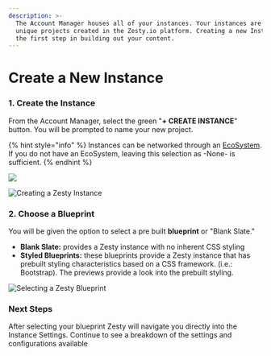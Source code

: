 ```yaml
---
description: >-
  The Account Manager houses all of your instances. Your instances are your
  unique projects created in the Zesty.io platform. Creating a new Instance is
  the first step in building out your content.
---
```


# Create a New Instance

### 1. Create the Instance

From the Account Manager, select the green  "**+ CREATE INSTANCE**" button. You will be prompted to name your new project.&#x20;

{% hint style="info" %}
Instances can be networked through an [EcoSystem](../../../accounts/guides/ecosystems.md#zesty-io-ecosystems). If you do not have an EcoSystem, leaving this selection as -None- is sufficient.
{% endhint %}

![](../../../.gitbook/assets/create\_instance.png)

![Creating a Zesty Instance](../../../.gitbook/assets/instance\_build.gif)

### 2. Choose a Blueprint

You will be given the option to select a pre built **blueprint** or "Blank Slate."

* **Blank Slate:** provides a Zesty instance with no inherent CSS styling
* **Styled Blueprints:** these blueprints provide a Zesty instance that has prebuilt styling characteristics based on a CSS framework. (i.e.: Bootstrap). The previews provide a look into the prebuilt styling.

![Selecting a Zesty Blueprint](../../../.gitbook/assets/environment.gif)

### Next Steps

After selecting your blueprint Zesty will navigate you directly into the Instance Settings. Continue to see a breakdown of the settings and configurations available
